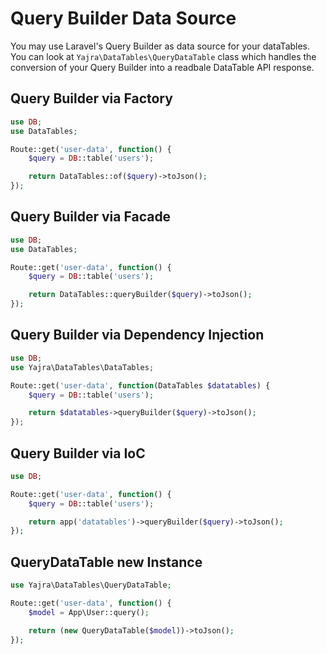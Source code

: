 # Query Builder Data Source

You may use Laravel's Query Builder as data source for your dataTables.
You can look at `Yajra\DataTables\QueryDataTable` class which handles the conversion of your Query Builder into a readbale DataTable API response.

<a name="factory"></a>
## Query Builder via Factory

```php
use DB;
use DataTables;

Route::get('user-data', function() {
	$query = DB::table('users');

	return DataTables::of($query)->toJson();
});
```

<a name="facade"></a>
## Query Builder via Facade

```php
use DB;
use DataTables;

Route::get('user-data', function() {
	$query = DB::table('users');

	return DataTables::queryBuilder($query)->toJson();
});
```

<a name="dependency-injection"></a>
## Query Builder via Dependency Injection

```php
use DB;
use Yajra\DataTables\DataTables;

Route::get('user-data', function(DataTables $datatables) {
	$query = DB::table('users');

	return $datatables->queryBuilder($query)->toJson();
});
```
<a name="ioc"></a>
## Query Builder via IoC

```php
use DB;

Route::get('user-data', function() {
	$query = DB::table('users');

	return app('datatables')->queryBuilder($query)->toJson();
});
```

<a name="instance"></a>
## QueryDataTable new Instance

```php
use Yajra\DataTables\QueryDataTable;

Route::get('user-data', function() {
    $model = App\User::query();

    return (new QueryDataTable($model))->toJson();
});
